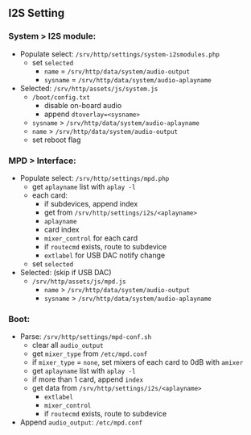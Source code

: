 I2S Setting
---

### System > I2S module:
- Populate select: `/srv/http/settings/system-i2smodules.php`
	- set `selected`
		- `name` = `/srv/http/data/system/audio-output`
		- `sysname` = `/srv/http/data/system/audio-aplayname`
- Selected: `/srv/http/assets/js/system.js`
	- `/boot/config.txt`
		- disable on-board audio
		- append `dtoverlay=<sysname>`
	- `sysname` > `/srv/http/data/system/audio-aplayname`
	- `name` > `/srv/http/data/system/audio-output`
	- set reboot flag

### MPD > Interface:
- Populate select: `/srv/http/settings/mpd.php`
	- get `aplayname` list with `aplay -l`
	- each card:
		- if subdevices, append index
		- get from `/srv/http/settings/i2s/<aplayname>`
		- `aplayname`
		- card index
		- `mixer_control` for each card
		- if `routecmd` exists, route to subdevice
		- `extlabel` for USB DAC notify change
	- set `selected`
- Selected: (skip if USB DAC)
	- `/srv/http/assets/js/mpd.js`
		- `name` > `/srv/http/data/system/audio-output`
		- `sysname` > `/srv/http/data/system/audio-aplayname`

### Boot:
- Parse: `/srv/http/settings/mpd-conf.sh`
	- clear all `audio_output`
	- get `mixer_type` from `/etc/mpd.conf`
	- if `mixer_type` = `none`, set mixers of each card to 0dB with `amixer`
	- get `aplayname` list with `aplay -l`
	- if more than 1 card, append `index`
	- get data from `/srv/http/settings/i2s/<aplayname>`
		- `extlabel`
		- `mixer_control`
		- if `routecmd` exists, route to subdevice
- Append `audio_output`: `/etc/mpd.conf`
